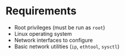 # Requirements

- Root privileges (must be run as `root`)
- Linux operating system
- Network interfaces to configure
- Basic network utilities (`ip`, `ethtool`, `sysctl`)
